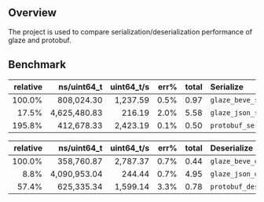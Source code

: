 ## Overview ##
The project is used to compare serialization/deserialization performance of glaze and protobuf.

## Benchmark ##

| relative |ns/uint64_t |uint64_t/s |    err% |     total | Serialize   
|---------:|--------------------:|--------------------:|--------:|----------:|:----------  
|   100.0% |808,024.30 |  1,237.59 |    0.5% |      0.97 | `glaze_beve_serialize`
|    17.5% |        4,625,480.83 |    216.19 |    2.0% |      5.58 | `glaze_json_serialize`
|   195.8% |412,678.33 |  2,423.19 |    0.1% |      0.50 | `protobuf_serialize`   

| relative |ns/uint64_t |uint64_t/s |    err% |     total | Deserialize 
|---------:|--------------------:|--------------------:|--------:|----------:|:------------
|   100.0% |358,760.87 |  2,787.37 |    0.7% |      0.44 | `glaze_beve_deserialize`        
|     8.8% |        4,090,953.04 |    244.44 |    0.7% |      4.95 | `glaze_json_deserialize`        
|    57.4% |625,335.34 |  1,599.14 |    3.3% |      0.78 | `protobuf_deserialize`     
